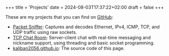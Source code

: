 +++
title = 'Projects'
date = 2024-08-03T17:37:22+02:00
draft = false
+++

These are my projects that you can find on [GitHub](https://github.com/kaliban2056):

- [Packet Sniffer](https://github.com/kaliban2056/packet_sniffer): Captures and decodes Ethernet, IPv4, ICMP, TCP, and UDP traffic using raw sockets.
- [TCP Chat Room](https://github.com/kaliban2056/TCP_chatRoom): Server-client chat with real-time messaging and nickname support, using threading and basic socket programming.
- [kaliban2056.github.io](https://github.com/kaliban2056/kaliban2056.github.io): The source code of this page.
